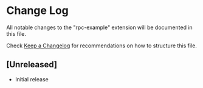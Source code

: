 # Change Log

All notable changes to the "rpc-example" extension will be documented in this file.

Check [Keep a Changelog](http://keepachangelog.com/) for recommendations on how to structure this file.

## [Unreleased]

- Initial release
